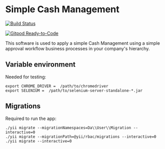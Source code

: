 # Simple Cash Management

[![Build Status](https://travis-ci.com/CorpoSense/tresorie.svg?branch=master)](https://travis-ci.com/CorpoSense/tresorie)

[![Gitpod Ready-to-Code](https://img.shields.io/badge/Gitpod-Ready--to--Code-blue?logo=gitpod)](https://gitpod.io/#https://github.com/CorpoSense/tresorie/tree/dev)


This software is used to apply a simple Cash Management using a simple approval workflow business processes in your company's hierarchy.


## Variable environment
Needed for testing:
```
export CHROME_DRIVER =  /path/to/chromedriver
export SELENIUM =  /path/to/selenium-server-standalone-*.jar
```

## Migrations
Required to run the app:
```
./yii migrate --migrationNamespaces=Da\\User\\Migration --interactive=0
./yii migrate --migrationPath=@yii/rbac/migrations --interactive=0
./yii migrate --interactive=0
```
